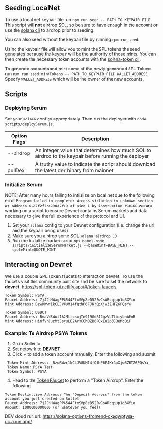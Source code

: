 ## Seeding LocalNet
To use a local net keypair file run `npm run seed -- PATH_TO_KEYPAIR_FILE`. This script will **not** airdrop SOL, so be sure to have enough in the account or use the [solana cli](https://docs.solana.com/cli/transfer-tokens#testing-your-wallet) to airdrop prior to seeding. 

You can also seed without the keypair file by running `npm run seed`. 

Using the keypair file will allow you to mint the SPL tokens the seed generates because the keypair will be the authority of those mints. You can then create the necessary token accounts with the [solana-token cli](https://spl.solana.com/token).

To generate accounts and mint some of the newly generated SPL Tokens run `npm run seed:mintTokens -- PATH_TO_KEYPAIR_FILE WALLET_ADDRESS`. Specify `WALLET_ADDRESS` which will be the owner of the new accounts.

## Scripts
### Deploying Serum
Set your `solana` configs appropriately. Then run the deployer with `node scripts/deploySerum.js`. 

| Option Flags | Description |
| ------------ | ----------- |
| --airdrop | An integer value that determines how much SOL to airdrop to the keypair before running the deployer |
| --pullDex | A truthy value to indicate the script should download the latest dex binary from mainnet |

### Initialize Serum
NOTE: After many hours failing to intiialize on local net due to the following error `Program failed to complete: Access violation in unknown section at address 0x27f2f7ac290d7fe9 of size 1 by instruction #18168` we are working on a script to ensure Devnet contains Serum markets and data necessary to give the full experience of the protocol and UI.

1. Set your `solana` config to your Devnet configuration (i.e. change the url and the keypair being used)
2. Make sure you airdrop some SOL `solana airdrop 10`
3. Run the initialize market script `npx babel-node scripts/initializeSerumMarket.js --baseMint=BASE_MINT --quoteMint=QUOTE_MINT`


## Interacting on Devnet 
We use a couple SPL Token faucets to interact on devnet. To use the faucets visit this community built site and be sure to set the network to **devnet**.
https://spl-token-ui.netlify.app/#/token-faucets

````
Token Symbol: PSYA
Faucet Address: 7jJJnHWagPPG544FtxSVp8eD52FwCsARcqqup1q3XVio
Mint Address: BzwRWwr1kCLJVUUM14fQthP6FJKrGpXjw3ZHTZ6PQsYa
````

````
Token Symbol: USDCT
Faucet Address: BmaVN3Wut1k2MtrcsxjTn919GdBJ2gzVLTtbiybnAPnR
Mint Address: HinfVnJuzMtJsyuLE2ArYCChDZB6FCxEu2p3CQeMcDiF
````

### Example: To Airdrop PSYA Tokens
1. Go to Sollet.io
2. Set netowrk to **DEVNET**
3. Click + to add a token account manually. Enter the following and submit
````
 Token Mint Address: _BzwRWwr1kCLJVUUM14fQthP6FJKrGpXjw3ZHTZ6PQsYa_  
 Token Name: PSYA Test
 Token Symbol: PSYA
````
4. Head to the [Token Faucet](https://spl-token-ui.netlify.app/#/token-faucets) to perform a "Token Airdrop". Enter the following
````
Token Destination Address: The "Deposit Address" from the token account you just created on Sollet
Faucet Address: 7jJJnHWagPPG544FtxSVp8eD52FwCsARcqqup1q3XVio
Amount: 1000000000000 (or whatever you feel)
````



DEV cloud run url: https://solana-options-frontend-ckpgwptysa-uc.a.run.app/